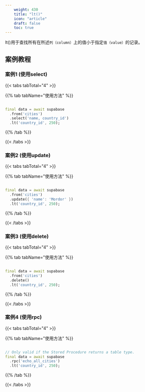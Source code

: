 ```yaml
---
    weight: 430
    title: "lt()"
    icon: "article"
    draft: false
    toc: true
---
```


lt()用于查找所有在所述`列（column）`上的值小于指定`值（value）`的记录。


## 案例教程
### 案例1 (使用select)

{{< tabs tabTotal="4" >}}

  
  
  
  
>

{{% tab tabName="使用方法" %}}



```dart
                                                                              
final data = await supabase
  .from('cities')
  .select('name, country_id')
  .lt('country_id', 250);
```


{{% /tab %}}

{{< /tabs >}}


### 案例2 (使用update)

{{< tabs tabTotal="4" >}}

  
  
  
  
>

{{% tab tabName="使用方法" %}}



```dart
                                                                              
final data = await supabase
  .from('cities')
  .update({ 'name': 'Mordor' })
  .lt('country_id', 250);
```


{{% /tab %}}

{{< /tabs >}}




### 案例3 (使用delete)

{{< tabs tabTotal="4" >}}

  
  
  
  
>

{{% tab tabName="使用方法" %}}



```dart
                                                                              
final data = await supabase
  .from('cities')
  .delete()
  .lt('country_id', 250);
```


{{% /tab %}}

{{< /tabs >}}


### 案例4 (使用rpc)

{{< tabs tabTotal="4" >}}

  
  
  
  
>

{{% tab tabName="使用方法" %}}



```dart
                                                                              
// Only valid if the Stored Procedure returns a table type.
final data = await supabase
  .rpc('echo_all_cities')
  .lt('country_id', 250);
```


{{% /tab %}}

{{< /tabs >}}


